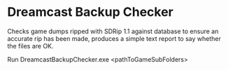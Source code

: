 # Dreamcast Backup Checker

Checks game dumps ripped with SDRip 1.1 against database to ensure an accurate rip has been made, produces a simple text report to say whether the files are OK.

Run DreamcastBackupChecker.exe &lt;pathToGameSubFolders&gt; 
